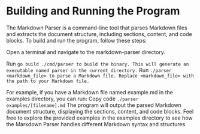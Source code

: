 # Building and Running the Program
The Markdown Parser is a command-line tool that parses Markdown files and extracts the document structure, including sections, content, and code blocks. To build and run the program, follow these steps:

Open a terminal and navigate to the markdown-parser directory.

Run ```go build ./cmd/parser to build the binary. This will generate an executable named parser in the current directory.```
Run ```./parser <markdown_file> to parse a Markdown file. Replace <markdown_file> with the path to your Markdown file.```

For example, if you have a Markdown file named example.md in the examples directory, you can run:
Copy code ```./parser examples/[filename].md```
The program will output the parsed Markdown document structure, displaying the sections, content, and code blocks.
Feel free to explore the provided examples in the examples directory to see how the Markdown Parser handles different Markdown syntax and structures.